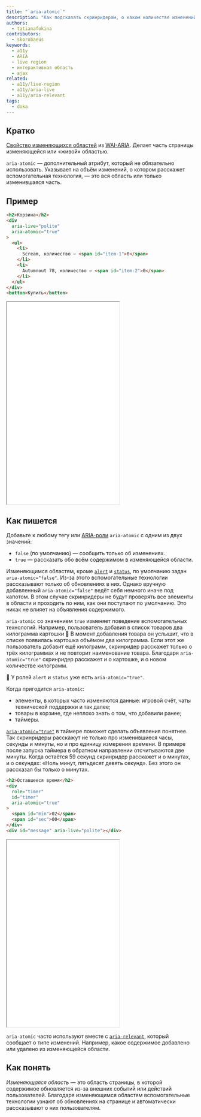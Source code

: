 ```yaml
---
title: "`aria-atomic`"
description: "Как подсказать скринридерам, о каком количестве изменений на странице рассказать?"
authors:
  - tatianafokina
contributors:
  - skorobaeus
keywords:
  - a11y
  - ARIA
  - live region
  - интерактивная область
  - ajax
related:
  - a11y/live-region
  - a11y/aria-live
  - a11y/aria-relevant
tags:
  - doka
---
```


## Кратко

[Свойство изменяющихся областей](/a11y/aria-attrs/#atributy-izmenyayushchihsya-oblastey) из [WAI-ARIA](/a11y/aria-intro/#specifikaciya). Делает часть страницы изменяющейся или «живой» областью.

`aria-atomic` — дополнительный атрибут, который не обязательно использовать. Указывает на объём изменений, о котором расскажет вспомогательная технология, — это вся область или только изменившаяся часть.

## Пример

```html
<h2>Корзина</h2>
<div
  aria-live="polite"
  aria-atomic="true"
>
  <ul>
    <li>
      Scream, количество — <span id="item-1">0</span>
    </li>
    <li>
      Autumnout 78, количество — <span id="item-2">0</span>
    </li>
  </ul>
</div>
<button>Купить</button>
```

<iframe title="Корзина с товарами" src="demos/cart/" height="540"></iframe>

## Как пишется

Добавьте к любому тегу или [ARIA-роли](/a11y/aria-roles/) `aria-atomic` с одним из двух значений:

- `false` (по умолчанию) — сообщить только об изменениях.
- `true` — рассказать обо всём содержимом в изменяющейся области.

Изменяющимся областям, кроме [`alert`](/a11y/role-alert/) и [`status`](/a11y/role-status/), по умолчанию задан `aria-atomic="false"`. Из-за этого вспомогательные технологии рассказывают только об обновлениях в них. Однако вручную добавленный `aria-atomic="false"` ведёт себя немного иначе под капотом. В этом случае скринридеры не будут проверять все элементы в области и проходить по ним, как они поступают по умолчанию. Это никак не влияет на объявления содержимого.

`aria-atomic` со значением `true` изменяет поведение вспомогательных технологий. Например, пользователь добавил в список товаров два килограмма картошки 🥔 В момент добавления товара он услышит, что в списке появилась картошка объёмом два килограмма. Если этот же пользователь добавит ещё килограмм, скринридер расскажет только о трёх килограммах и не повторит наименование товара. Благодаря `aria-atomic="true"` скринридер расскажет и о картошке, и о новом количестве килограмм.

<aside>

🐣 У ролей `alert` и `status` уже есть `aria-atomic="true"`.

</aside>

Когда пригодится `aria-atomic`:

- элементы, в которых часто изменяются данные: игровой счёт, чаты технической поддержки и так далее;
- товары в корзине, где неплохо знать о том, что добавили ранее;
- таймеры.

[`aria-atomic="true"`](/a11y/aria-busy/) в таймере поможет сделать объявления понятнее. Так скринридеры расскажут не только про изменившиеся часы, секунды и минуты, но и про единицу измерения времени. В примере после запуска таймера в обратном направлении отсчитываются две минуты. Когда остаётся 59 секунд скринридер расскажет и о минутах, и о секундах: «Ноль минут, пятьдесят девять секунд». Без этого он рассказал бы только о минутах.

```html
<h2>Оставшееся время</h2>
<div
  role="timer"
  id="timer"
  aria-atomic="true"
>
  <span id="min">02</span>
  <span id="sec">00</span>
</div>
<div id="message" aria-live="polite"></div>
```

<iframe title="Таймер с атрибутом" src="demos/basic-timer/" height="500"></iframe>

`aria-atomic` часто используют вместе с [`aria-relevant`](/a11y/aria-relevant/), который сообщает о типе изменений. Например, какое содержимое добавлено или удалено из изменяющейся области.

## Как понять

_Изменяющаяся область_ — это область страницы, в которой содержимое обновляется из-за внешних событий или действий пользователей. Благодаря изменяющимся областям вспомогательные технологии узнают об обновлениях на странице и автоматически рассказывают о них пользователям.
